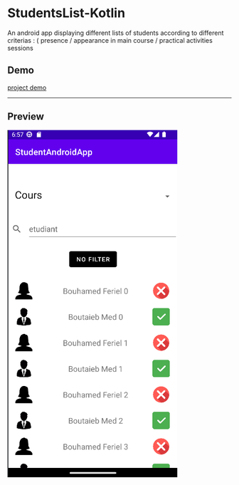 # StudentsList-Kotlin

An android app displaying different lists of students according to different criterias : ( presence
/ appearance in main course / practical activities sessions

<h2>Demo</h2>

[project demo](https://drive.google.com/file/d/1QMdN-F6XD4iADVzsx17D1swjN7-VlVgI/view?usp=sharing)

<hr>

<h2>Preview</h2>


![img.png](img.png)